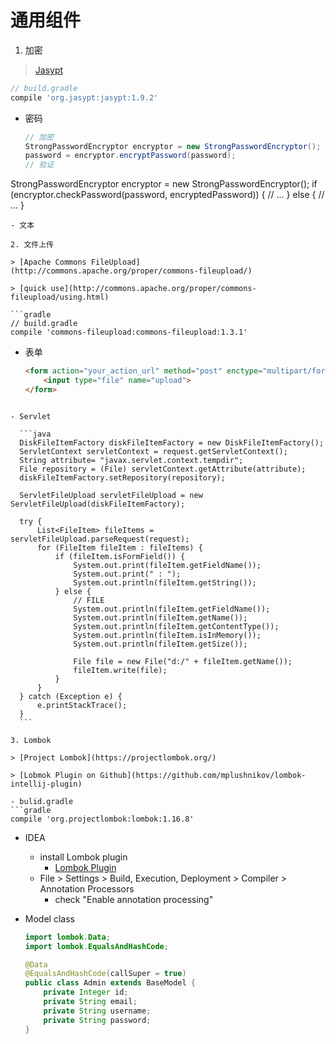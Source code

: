 # 通用组件

1. 加密

  > [Jasypt](http://www.jasypt.org/)

  ```gradle
  // build.gradle
  compile 'org.jasypt:jasypt:1.9.2'
  ```
  - 密码

    ```java
    // 加密
    StrongPasswordEncryptor encryptor = new StrongPasswordEncryptor();
    password = encryptor.encryptPassword(password);
    // 验证
   StrongPasswordEncryptor encryptor = new StrongPasswordEncryptor();
   if (encryptor.checkPassword(password, encryptedPassword)) {
         // ...
   } else {
         // ...
   }
   ```
 - 文本

2. 文件上传

  > [Apache Commons FileUpload](http://commons.apache.org/proper/commons-fileupload/)

  > [quick use](http://commons.apache.org/proper/commons-fileupload/using.html)

  ```gradle
  // build.gradle
  compile 'commons-fileupload:commons-fileupload:1.3.1'
  ```
  - 表单

    ```html
    <form action="your_action_url" method="post" enctype="multipart/form-data">
        <input type="file" name="upload">
    </form>
  ```
  
  - Servlet
  
    ```java
    DiskFileItemFactory diskFileItemFactory = new DiskFileItemFactory();
    ServletContext servletContext = request.getServletContext();
    String attribute= "javax.servlet.context.tempdir";
    File repository = (File) servletContext.getAttribute(attribute);
    diskFileItemFactory.setRepository(repository);

    ServletFileUpload servletFileUpload = new ServletFileUpload(diskFileItemFactory);

    try {
        List<FileItem> fileItems = servletFileUpload.parseRequest(request);
        for (FileItem fileItem : fileItems) {
            if (fileItem.isFormField()) {
                System.out.print(fileItem.getFieldName());
                System.out.print(" : ");
                System.out.println(fileItem.getString());
            } else {
                // FILE
                System.out.println(fileItem.getFieldName());
                System.out.println(fileItem.getName());
                System.out.println(fileItem.getContentType());
                System.out.println(fileItem.isInMemory());
                System.out.println(fileItem.getSize());

                File file = new File("d:/" + fileItem.getName());
                fileItem.write(file);
            }
        }
    } catch (Exception e) {
        e.printStackTrace();
    }
    ```
    
3. Lombok

  > [Project Lombok](https://projectlombok.org/)

  > [Lobmok Plugin on Github](https://github.com/mplushnikov/lombok-intellij-plugin)

  - bulid.gradle
  ```gradle
  compile 'org.projectlombok:lombok:1.16.8'
  ```
  
  - IDEA
      - install Lombok plugin
        - [Lombok Plugin](http://plugins.jetbrains.com/plugin/6317?pr=idea)
      - File > Settings > Build, Execution, Deployment > Compiler > Annotation Processors
        - check "Enable annotation processing"

  - Model class
  
    ```java
    import lombok.Data;
    import lombok.EqualsAndHashCode;

    @Data
    @EqualsAndHashCode(callSuper = true)
    public class Admin extends BaseModel {
        private Integer id;
        private String email;
        private String username;
        private String password;
    }
    ```
